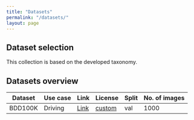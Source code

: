 ```yaml
---
title: "Datasets"
permalink: "/datasets/"
layout: page
---
```




## Dataset selection

This collection is based on the developed taxonomy.

## Datasets overview

| Dataset | Use case | Link | License                                  | Split | No. of images |
| --- |----------| --- |------------------------------------------| --- |------|
| BDD100K | Driving  | [Link](https://bdd-data.berkeley.edu/) | [custom](https://bdd-data.berkeley.edu/) | val | 1000 |
